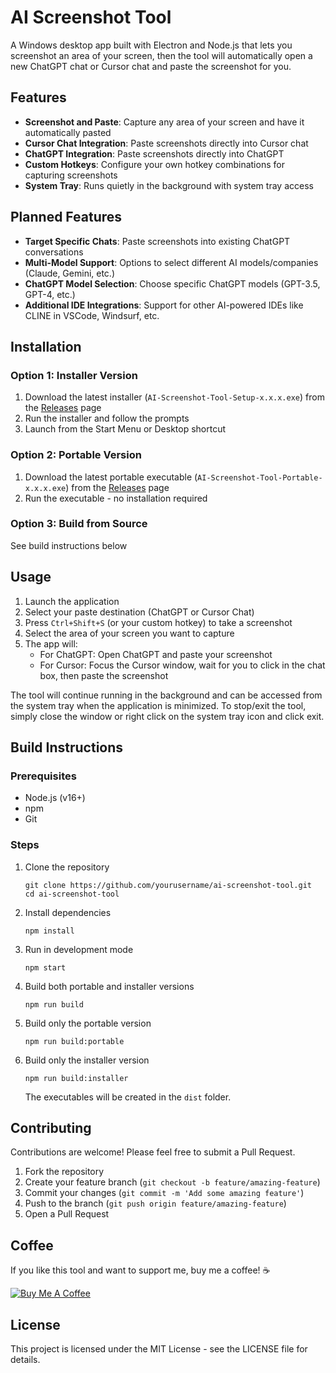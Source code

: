 # AI Screenshot Tool

A Windows desktop app built with Electron and Node.js that lets you screenshot an area of your screen, then the tool will automatically open a new ChatGPT chat or Cursor chat and paste the screenshot for you.

## Features

- **Screenshot and Paste**: Capture any area of your screen and have it automatically pasted
- **Cursor Chat Integration**: Paste screenshots directly into Cursor chat
- **ChatGPT Integration**: Paste screenshots directly into ChatGPT
- **Custom Hotkeys**: Configure your own hotkey combinations for capturing screenshots
- **System Tray**: Runs quietly in the background with system tray access

## Planned Features

- **Target Specific Chats**: Paste screenshots into existing ChatGPT conversations
- **Multi-Model Support**: Options to select different AI models/companies (Claude, Gemini, etc.)
- **ChatGPT Model Selection**: Choose specific ChatGPT models (GPT-3.5, GPT-4, etc.)
- **Additional IDE Integrations**: Support for other AI-powered IDEs like CLINE in VSCode, Windsurf, etc.

## Installation

### Option 1: Installer Version
1. Download the latest installer (`AI-Screenshot-Tool-Setup-x.x.x.exe`) from the [Releases](https://github.com/yourusername/ai-screenshot-tool/releases) page
2. Run the installer and follow the prompts
3. Launch from the Start Menu or Desktop shortcut

### Option 2: Portable Version
1. Download the latest portable executable (`AI-Screenshot-Tool-Portable-x.x.x.exe`) from the [Releases](https://github.com/yourusername/ai-screenshot-tool/releases) page
2. Run the executable - no installation required

### Option 3: Build from Source
See build instructions below

## Usage

1. Launch the application
2. Select your paste destination (ChatGPT or Cursor Chat)
3. Press `Ctrl+Shift+S` (or your custom hotkey) to take a screenshot
4. Select the area of your screen you want to capture
5. The app will:
   - For ChatGPT: Open ChatGPT and paste your screenshot
   - For Cursor: Focus the Cursor window, wait for you to click in the chat box, then paste the screenshot

The tool will continue running in the background and can be accessed from the system tray when the application is minimized.
To stop/exit the tool, simply close the window or right click on the system tray icon and click exit.

## Build Instructions

### Prerequisites
- Node.js (v16+)
- npm
- Git

### Steps
1. Clone the repository
   ```
   git clone https://github.com/yourusername/ai-screenshot-tool.git
   cd ai-screenshot-tool
   ```

2. Install dependencies
   ```
   npm install
   ```

3. Run in development mode
   ```
   npm start
   ```

4. Build both portable and installer versions
   ```
   npm run build
   ```

5. Build only the portable version
   ```
   npm run build:portable
   ```

6. Build only the installer version
   ```
   npm run build:installer
   ```

   The executables will be created in the `dist` folder.

## Contributing

Contributions are welcome! Please feel free to submit a Pull Request.

1. Fork the repository
2. Create your feature branch (`git checkout -b feature/amazing-feature`)
3. Commit your changes (`git commit -m 'Add some amazing feature'`)
4. Push to the branch (`git push origin feature/amazing-feature`)
5. Open a Pull Request

## Coffee

If you like this tool and want to support me, buy me a coffee! ☕

[![Buy Me A Coffee](https://img.shields.io/badge/Buy%20Me%20A%20Coffee-support-yellow.svg)](https://buymeacoffee.com/samkleespies)

## License

This project is licensed under the MIT License - see the LICENSE file for details. 